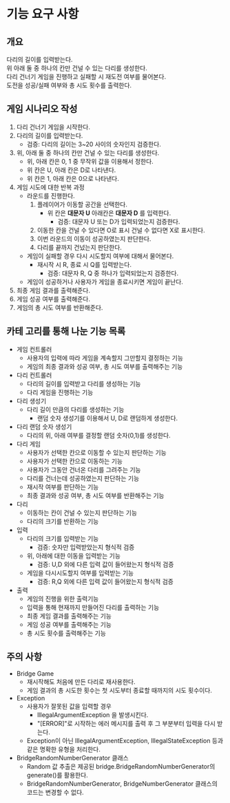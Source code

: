 # 기능 요구 사항 
## 개요 
다리의 길이를 입력받는다.
<br>
위 아래 둘 중 하나의 칸만 건널 수 있는 다리를 생성한다. 
<br>
다리 건너기 게임을 진행하고 실패할 시 재도전 여부를 물어본다.
<br>
도전을 성공/실패 여부와 총 시도 횟수를 출력한다.
## 게임 시나리오 작성 
1. 다리 건너기 게임을 시작한다.
2. 다리의 길이를 입력받는다.
   - 검증: 다리의 길이는 3~20 사이의 숫자인지 검증한다.
3. 위, 아래 둘 중 하나의 칸만 건널 수 있는 다리를 생성한다. 
   - 위, 아래 칸은 0, 1 중 무작위 값을 이용해서 정한다.
   - 위 칸은 U, 아래 칸은 D로 나타낸다.
   - 위 칸은 1, 아래 칸은 0으로 나타낸다.
4. 게임 시도에 대한 반복 과정 
   - 라운드를 진행한다. 
     1. 플레이어가 이동할 공간을 선택한다.
        - 위 칸은 **대문자 U** 아래칸은 **대문자 D** 를 입력한다.
          - 검증: 대문자 U 또는 D가 입력되었는지 검증한다. 
     2. 이동한 칸을 건널 수 있다면 O로 표시 건널 수 없다면 X로 표시한다.
     3. 이번 라운드의 이동이 성공하였는지 판단한다.
     4. 다리를 끝까지 건넜는지 판단한다. 
   - 게임이 실패할 경우 다시 시도할지 여부에 대해서 물어본다.
     - 재시작 시 R, 종료 시 Q를 입력받는다.
       - 검증: 대문자 R, Q 중 하나가 입력되었는지 검증한다.
   - 게임이 성공하거나 사용자가 게임을 종료시키면 게임이 끝난다.
5. 최종 게임 결과를 출력해준다. 
6. 게임 성공 여부를 출력해준다.
7. 게임의 총 시도 여부를 반환해준다.
## 카테 고리를 통해 나눈 기능 목록  
- 게임 컨트롤러
  - 사용자의 입력에 따라 게임을 계속할지 그만할지 결정하는 기능 
  - 게임의 최종 결과와 성공 여부, 총 시도 여부를 출력해주는 기능 
- 다리 컨트롤러 
  - 다리의 길이를 입력받고 다리를 생성하는 기능
  - 다리 게임을 진행하는 기능 
- 다리 생성기
  - 다리 길이 만큼의 다리를 생성하는 기능 
    - 랜덤 숫자 생성기를 이용해서 U, D로 랜덤하게 생성한다.
- 다리 랜덤 숫자 생성기
  - 다리의 위, 아래 여부를 결정할 랜덤 숫자(0,1)를 생성한다.
- 다리 게임
  - 사용자가 선택한 칸으로 이동할 수 있는지 판단하는 기능 
  - 사용자가 선택한 칸으로 이동하는 기능 
  - 사용자가 그동안 건너온 다리를 그려주는 기능 
  - 다리를 건너는데 성공하였는지 판단하는 기능
  - 재시작 여부를 판단하는 기능
  - 최종 결과와 성공 여부, 총 시도 여부를 반환해주는 기능
- 다리
  - 이동하는 칸이 건널 수 있는지 판단하는 기능
  - 다리의 크기를 반환하는 기능 
- 입력
  - 다리의 크기를 입력받는 기능
    - 검증: 숫자만 입력받았는지 형식적 검증
  - 위, 아래에 대한 이동을 입력받는 기능
    - 검증: U,D 외에 다른 입력 값이 들어왔는지 형식적 검증
  - 게임을 다시시도할지 여부를 입력받는 기능 
    - 검증: R,Q 외에 다른 입력 값이 들어왔는지 형식적 검증
- 출력 
  - 게임의 진행을 위한 출력기능 
  - 입력을 통해 현재까지 만들어진 다리를 출력하는 기능 
  - 최종 게임 결과를 출력해주는 기능 
  - 게임 성공 여부를 출력해주는 기능
  - 총 시도 횟수를 출력해주는 기능 
## 주의 사항
- Bridge Game
  - 재시작해도 처음에 만든 다리로 재사용한다.
  - 게임 결과의 총 시도한 횟수는 첫 시도부터 종료할 때까지의 시도 횟수이다.
- Exception
  - 사용자가 잘못된 값을 입력할 경우 
    - IllegalArgumentException 을 발생시킨다.
    - "[ERROR]"로 시작하는 에러 메시지를 출력 후 그 부분부터 입력을 다시 받는다. 
  - Exception이 아닌 IllegalArgumentException, IllegalStateException 등과 같은 명확한 유형을 처리한다.
- BridgeRandomNumberGenerator 클래스
  - Random 값 추출은 제공된 bridge.BridgeRandomNumberGenerator의 generate()를 활용한다. 
  - BridgeRandomNumberGenerator, BridgeNumberGenerator 클래스의 코드는 변경할 수 없다.